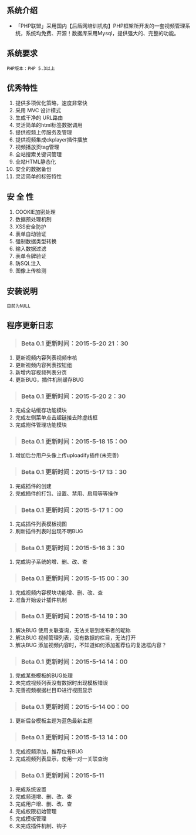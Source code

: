 
## 系统介绍 ##
- 「PHP联盟」采用国内【后盾网培训机构】PHP框架所开发的一套视频管理系统，系统均免费、开源！数据库采用Mysql，提供强大的、完整的功能。

## 系统要求 ##

    PHP版本：PHP 5.3以上

## 优秀特性 ###

1. 提供多项优化策略，速度非常快
2. 采用 MVC 设计模式
3. 生成干净的 URL路由
4. 灵活简单的html标签数据调用
5. 提供视频上传服务及管理
6. 提供视频集成ckplayer插件播放
7. 视频播放页tag管理
8. 全站搜索关键词管理
9. 全站HTML静态化
10. 安全的数据备份
11. 灵活简单的标签特性

## 安 全 性 ##

1. COOKIE加密处理
2. 数据预处理机制
3. XSS安全防护
4. 表单自动验证
5. 强制数据类型转换
6. 输入数据过滤
7. 表单令牌验证
8. 防SQL注入
9. 图像上传检测

## 安装说明 ##

    目前为NULL

## 程序更新日志 ##

> ### Beta 0.1 更新时间：2015-5-20 21：30 ###
1. 更新视频内容列表视频审核
2. 更新视频内容列表按钮组
3. 新增内容视频列表分页
4. 更新BUG，插件机制缓存BUG

> ### Beta 0.1 更新时间：2015-5-20 2：30 ###
1. 完成全站缓存功能模块
2. 完成左侧菜单点击超链接去除虚线框
3. 完成附件管理功能模块

> ### Beta 0.1 更新时间：2015-5-18 15：00 ###
1. 增加后台用户头像上传uploadify插件(未完善)

> ### Beta 0.1 更新时间：2015-5-17 13：30 ###
1. 完成插件的创建
2. 完成插件的打包、设置、禁用、启用等等操作

> ### Beta 0.1 更新时间：2015-5-17 1：00 ###
1. 完成插件列表模板视图
2. 刷新插件列表时出现不明BUG

> ### Beta 0.1 更新时间：2015-5-16 3：30 ###
1. 完成钩子系统的增、删、改、查

> ### Beta 0.1 更新时间：2015-5-15 00：30 ###
1. 完成视频内容模块功能增、删、改、查
2. 准备开始设计插件机制

> ### Beta 0.1 更新时间：2015-5-14 19：30 ###
1. 解决BUG 使用关联查询，无法关联到发布者的昵称
2. 解决BUG 视频管理列表，没有数据的栏目，无法打开
3. 解决BUG 添加视频内容时，不知道如何添加推荐位的复选框内容？

> ### Beta 0.1 更新时间：2015-5-14 14：00 ###
1. 完成某些模板的BUG处理
2. 未完成视频列表没有数据时出现模板错误
3. 完善视频根据栏目ID进行视图显示

> ### Beta 0.1 更新时间：2015-5-14 00：00 ###
1. 更新后台模板主题为蓝色最新主题

> ### Beta 0.1 更新时间：2015-5-13 14：00 ###
1. 完成视频添加，推荐位有BUG
2. 完成视频列表显示，使用一对一关联查询

> ### Beta 0.1 更新时间：2015-5-11 ###
1. 完成系统设置
2. 完成频道增、删、改、查
3. 完成用户增、删、改、查
4. 完成权限初始管理
5. 完成模板管理
6. 未完成插件机制、钩子